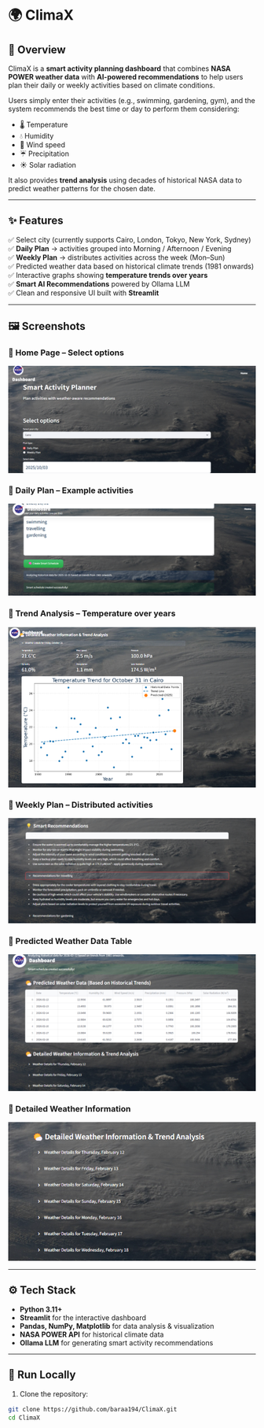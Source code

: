 # 🌍 ClimaX 

## 📖 Overview  
ClimaX is a **smart activity planning dashboard** that combines **NASA POWER weather data** with **AI-powered recommendations** to help users plan their daily or weekly activities based on climate conditions.  

Users simply enter their activities (e.g., swimming, gardening, gym), and the system recommends the best time or day to perform them considering:  
- 🌡️ Temperature  
- 💧 Humidity  
- 💨 Wind speed  
- ☔ Precipitation  
- ☀️ Solar radiation  

It also provides **trend analysis** using decades of historical NASA data to predict weather patterns for the chosen date.  

---

## ✨ Features  
✅ Select city (currently supports Cairo, London, Tokyo, New York, Sydney)  
✅ **Daily Plan** → activities grouped into Morning / Afternoon / Evening  
✅ **Weekly Plan** → distributes activities across the week (Mon–Sun)  
✅ Predicted weather data based on historical climate trends (1981 onwards)  
✅ Interactive graphs showing **temperature trends over years**  
✅ **Smart AI Recommendations** powered by Ollama LLM  
✅ Clean and responsive UI built with **Streamlit**  

---

## 🖼️ Screenshots  

### 🔹 Home Page – Select options  
![Home](https://github.com/baraa194/ClimaX/raw/main/2.png)

### 🔹 Daily Plan – Example activities  
![Daily](https://github.com/baraa194/ClimaX/raw/main/3.png)

### 🔹 Trend Analysis – Temperature over years  
![Trend](https://github.com/baraa194/ClimaX/raw/main/4.png)

### 🔹 Weekly Plan – Distributed activities  
![Weekly](https://github.com/baraa194/ClimaX/raw/main/5.png)

### 🔹 Predicted Weather Data Table  
![Predicted](https://github.com/baraa194/ClimaX/raw/main/7.png)

### 🔹 Detailed Weather Information  
![Details](https://github.com/baraa194/ClimaX/raw/main/8.png)



---

## ⚙️ Tech Stack  
- **Python 3.11+**  
- **Streamlit** for the interactive dashboard  
- **Pandas, NumPy, Matplotlib** for data analysis & visualization  
- **NASA POWER API** for historical climate data  
- **Ollama LLM** for generating smart activity recommendations  

---

## 🚀 Run Locally  

1. Clone the repository:  
```bash
git clone https://github.com/baraa194/ClimaX.git
cd ClimaX
